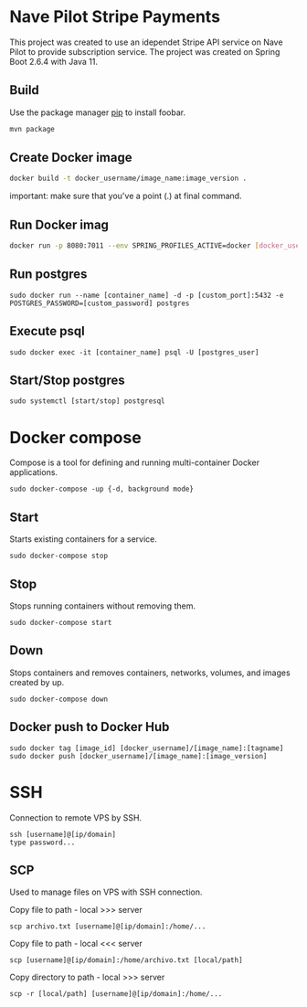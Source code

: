 # Nave Pilot Stripe Payments

This project was created to use an idependet Stripe API service on Nave Pilot to provide subscription service.
The project was created on Spring Boot 2.6.4 with Java 11.
## Build

Use the package manager [pip](https://pip.pypa.io/en/stable/) to install foobar.

```bash
mvn package
```

## Create Docker image

```bash
docker build -t docker_username/image_name:image_version .
```
important: make sure that you've a point (.) at final command.

## Run Docker imag

```bash
docker run -p 8080:7011 --env SPRING_PROFILES_ACTIVE=docker [docker_username]/[image_name]:[image_version]
```

## Run postgres
```
sudo docker run --name [container_name] -d -p [custom_port]:5432 -e POSTGRES_PASSWORD=[custom_password] postgres
```

## Execute psql
```
sudo docker exec -it [container_name] psql -U [postgres_user]
```

## Start/Stop postgres
```
sudo systemctl [start/stop] postgresql
```

# Docker compose
Compose is a tool for defining and running multi-container Docker applications.
```
sudo docker-compose -up {-d, background mode}
```

## Start
Starts existing containers for a service.
```
sudo docker-compose stop
```

## Stop
Stops running containers without removing them.
```
sudo docker-compose start
```

## Down
Stops containers and removes containers, networks, volumes, and images created by up.
```
sudo docker-compose down
```

## Docker push to Docker Hub
```
sudo docker tag [image_id] [docker_username]/[image_name]:[tagname]
sudo docker push [docker_username]/[image_name]:[image_version]
```

# SSH
Connection to remote VPS by SSH.
```
ssh [username]@[ip/domain]
type password...
```

## SCP
Used to manage files on VPS with SSH connection.

Copy file to path - local >>> server
```
scp archivo.txt [username]@[ip/domain]:/home/...
```

Copy file to path - local <<< server
```
scp [username]@[ip/domain]:/home/archivo.txt [local/path] 
```

Copy directory to path - local >>> server
```
scp -r [local/path] [username]@[ip/domain]:/home/...
```
